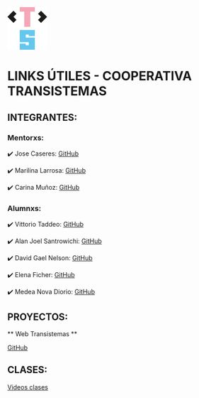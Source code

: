 ![LogoTransistemas](https://github.com/transistemas/apuntes/blob/master/archivos/logo-transistemas.svg)

# LINKS ÚTILES - COOPERATIVA TRANSISTEMAS 

## INTEGRANTES:

### Mentorxs:

 :heavy_check_mark: Jose Caseres: [GitHub](https://github.com/joseCaceres086) 

 :heavy_check_mark: Marilina Larrosa: [GitHub](https://github.com/caru08) 

 :heavy_check_mark: Carina Muñoz: [GitHub](https://github.com/caru08) 

### Alumnxs:

 :heavy_check_mark: Vittorio Taddeo: [GitHub](https://github.com/DoubleT-DoubleD) 

 :heavy_check_mark: Alan Joel Santrowichi: [GitHub](https://github.com/kidzdidntwakeup) 

 :heavy_check_mark: David Gael Nelson: [GitHub](https://github.com/davigan) 

 :heavy_check_mark: Elena Ficher: [GitHub](https://github.com/elenaficher) 	

 :heavy_check_mark: Medea Nova Diorio: [GitHub](https://github.com/medi4s) 	



## PROYECTOS:

** Web Transistemas **

 [GitHub](https://github.com/joseCaceres086/transistemas-web) 


## CLASES:

 [Videos clases](https://drive.google.com/drive/u/2/folders/15pamNDztdmsNXdCmJY9YdIqUfp4SXCE_) 





